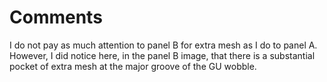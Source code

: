 # Comments

I do not pay as much attention to panel B for extra mesh as I do to panel A. However, I did notice here, in the panel B 
image, that there is a substantial pocket of extra mesh at the major groove of the GU wobble.
